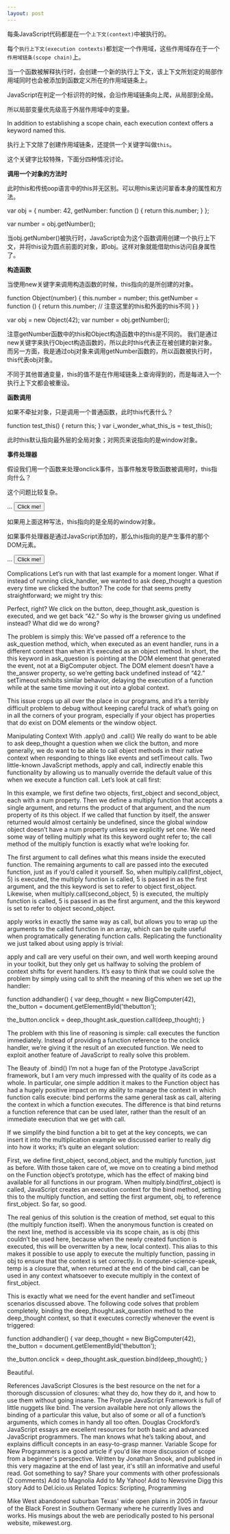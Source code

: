 ```yaml
---
layout: post
---
```


每条JavaScript代码都是在一个`上下文(context)`中被执行的。

每个`执行上下文(execution contexts)`都划定一个作用域，这些作用域存在于一个`作用域链条(scope chain)`上。

当一个函数被解释执行时，会创建一个新的执行上下文，该上下文所划定的局部作用域同时也会被添加到函数定义所在的作用域链条上。
 
JavaScript在判定一个标识符的时候，会沿作用域链条向上爬，从局部到全局。

所以局部变量优先级高于外层作用域中的变量。

In addition to establishing a scope chain, each execution context offers a keyword named this. 

执行上下文除了创建作用域链条，还提供一个关键字叫做`this`。

这个关键字比较特殊，下面分四种情况讨论。

**调用一个对象的方法时**

此时this和传统oop语言中的this并无区别。可以用this来访问翠香本身的属性和方法。

var obj = { 
   number: 42, 
   getNumber: function () { 
     return this.number; 
   } 
 }; 

var number = obj.getNumber(); 

当obj.getNumber()被执行时，JavaScript会为这个函数调用创建一个执行上下文，并将this设为圆点前面的对象，即obj。这样对象就能借助this访问自身属性了。

**构造函数**

当使用new关键字来调用构造函数的时候，this指向的是所创建的对象。

  function Object(number) { 
   this.number = number; 
   this.getNumber = function () { 
    return this.number; // 注意这里的this和外面的this不同
   } 
  } 
  
  var obj = new Object(42); 
  var number = obj.getNumber(); 

注意getNumber函数中的this和Object构造函数中的this是不同的。 我们是通过new关键字来执行Object构造函数的，所以此时this代表正在被创建的新对象。 而另一方面，我是通过obj对象来调用getNumber函数的，所以函数被执行时，this代表obj对象。

不同于其他普通变量，this的值不是在作用域链条上查询得到的，而是每进入一个执行上下文都会被重设。

**函数调用**


如果不牵扯对象，只是调用一个普通函数，此时this代表什么？

  function test_this() { 
   return this; 
  } 
  var i_wonder_what_this_is = test_this(); 

此时this默认指向最外层的全局对象；对网页来说指向的是window对象。

**事件处理器**

假设我们用一个函数来处理onclick事件，当事件触发导致函数被调用时，this指向什么？

这个问题比较复杂。

 <script type="text/javascript"> 
  function click_handler() { 
   alert(this); // alerts the window object 
  } 
 </script> 
 ... 
 <button id='thebutton' onclick='click_handler()'>Click me!</button>

如果用上面这种写法，this指向的是全局的window对象。

如果事件处理器是通过JavaScript添加的，那么this指向的是产生事件的那个DOM元素。

 <script type="text/javascript"> 
  function click_handler() { 
   alert(this); // alerts the button DOM node 
  } 
  
  function addhandler() { 
   document.getElementById('thebutton').onclick = click_handler; 
  } 
  
  window.onload = addhandler; 
 </script> 
 ... 
 <button id='thebutton'>Click me!</button>

Complications
Let’s run with that last example for a moment longer. What if instead of running click_handler, we wanted to ask deep_thought a question every time we clicked the button? The code for that seems pretty straightforward; we might try this:

<script type="text/javascript"> 
 function BigComputer(answer) { 
  this.the_answer = answer; 
  this.ask_question = function () { 
   alert(this.the_answer); 
  } 
 } 
  
 function addhandler() { 
  var deep_thought = new BigComputer(42), 
   the_button = document.getElementById('thebutton'); 
  
  the_button.onclick = deep_thought.ask_question; 
 } 
  
 window.onload = addhandler; 
</script>

Perfect, right? We click on the button, deep_thought.ask_question is executed, and we get back “42.” So why is the browser giving us undefined instead? What did we do wrong?

The problem is simply this: We’ve passed off a reference to the ask_question method, which, when executed as an event handler, runs in a different context than when it’s executed as an object method. In short, the this keyword in ask_question is pointing at the DOM element that generated the event, not at a BigComputer object. The DOM element doesn’t have a the_answer property, so we’re getting back undefined instead of “42.” setTimeout exhibits similar behavior, delaying the execution of a function while at the same time moving it out into a global context.

This issue crops up all over the place in our programs, and it’s a terribly difficult problem to debug without keeping careful track of what’s going on in all the corners of your program, especially if your object has properties that do exist on DOM elements or the window object.

Manipulating Context With .apply() and .call()
We really do want to be able to ask deep_thought a question when we click the button, and more generally, we do want to be able to call object methods in their native context when responding to things like events and setTimeout calls. Two little-known JavaScript methods, apply and call, indirectly enable this functionality by allowing us to manually override the default value of this when we execute a function call. Let’s look at call first:

<script type="text/javascript"> 
 var first_object = { 
  num: 42 
 }; 
 var second_object = { 
  num: 24 
 }; 
  
 function multiply(mult) { 
  return this.num * mult; 
 } 
  
 multiply.call(first_object, 5); // returns 42 * 5 
 multiply.call(second_object, 5); // returns 24 * 5 
</script>

In this example, we first define two objects, first_object and second_object, each with a num property. Then we define a multiply function that accepts a single argument, and returns the product of that argument, and the num property of its this object. If we called that function by itself, the answer returned would almost certainly be undefined, since the global window object doesn’t have a num property unless we explicitly set one. We need some way of telling multiply what its this keyword ought refer to; the call method of the multiply function is exactly what we’re looking for.

The first argument to call defines what this means inside the executed function. The remaining arguments to call are passed into the executed function, just as if you’d called it yourself. So, when multiply.call(first_object, 5) is executed, the multiply function is called, 5 is passed in as the first argument, and the this keyword is set to refer to object first_object. Likewise, when multiply.call(second_object, 5) is executed, the multiply function is called, 5 is passed in as the first argument, and the this keyword is set to refer to object second_object.

apply works in exactly the same way as call, but allows you to wrap up the arguments to the called function in an array, which can be quite useful when programatically generating function calls. Replicating the functionality we just talked about using apply is trivial:

<script type="text/javascript"> 
 ... 
  
 multiply.apply(first_object, [5]); // returns 42 * 5 
 multiply.apply(second_object, [5]); // returns 24 * 5 
</script>

apply and call are very useful on their own, and well worth keeping around in your toolkit, but they only get us halfway to solving the problem of context shifts for event handlers. It’s easy to think that we could solve the problem by simply using call to shift the meaning of this when we set up the handler:

function addhandler() { 
 var deep_thought = new BigComputer(42), 
  the_button = document.getElementById('thebutton'); 
  
 the_button.onclick = deep_thought.ask_question.call(deep_thought); 
}

The problem with this line of reasoning is simple: call executes the function immediately. Instead of providing a function reference to the onclick handler, we’re giving it the result of an executed function. We need to exploit another feature of JavaScript to really solve this problem.

The Beauty of .bind()
I’m not a huge fan of the Prototype JavaScript framework, but I am very much impressed with the quality of its code as a whole. In particular, one simple addition it makes to the Function object has had a hugely positive impact on my ability to manage the context in which function calls execute: bind performs the same general task as call, altering the context in which a function executes. The difference is that bind returns a function reference that can be used later, rather than the result of an immediate execution that we get with call.

If we simplify the bind function a bit to get at the key concepts, we can insert it into the multiplication example we discussed earlier to really dig into how it works; it’s quite an elegant solution:

<script type="text/javascript"> 
 var first_object = { 
  num: 42 
 }; 
 var second_object = { 
  num: 24 
 }; 
  
 function multiply(mult) { 
  return this.num * mult; 
 } 
  
 Function.prototype.bind = function(obj) { 
  var method = this, 
   temp = function() { 
    return method.apply(obj, arguments); 
   }; 
  
  return temp; 
 } 
  
 var first_multiply = multiply.bind(first_object); 
 first_multiply(5); // returns 42 * 5 
  
 var second_multiply = multiply.bind(second_object); 
 second_multiply(5); // returns 24 * 5 
</script>

First, we define first_object, second_object, and the multiply function, just as before. With those taken care of, we move on to creating a bind method on the Function object’s prototype, which has the effect of making bind available for all functions in our program. When multiply.bind(first_object) is called, JavaScript creates an execution context for the bind method, setting this to the multiply function, and setting the first argument, obj, to reference first_object. So far, so good.

The real genius of this solution is the creation of method, set equal to this (the multiply function itself). When the anonymous function is created on the next line, method is accessible via its scope chain, as is obj (this couldn’t be used here, because when the newly created function is executed, this will be overwritten by a new, local context). This alias to this makes it possible to use apply to execute the multiply function, passing in obj to ensure that the context is set correctly. In computer-science-speak, temp is a closure that, when returned at the end of the bind call, can be used in any context whatsoever to execute multiply in the context of first_object.

This is exactly what we need for the event handler and setTimeout scenarios discussed above. The following code solves that problem completely, binding the deep_thought.ask_question method to the deep_thought context, so that it executes correctly whenever the event is triggered:

function addhandler() { 
 var deep_thought = new BigComputer(42), 
  the_button = document.getElementById('thebutton'); 
  
 the_button.onclick = deep_thought.ask_question.bind(deep_thought); 
}

Beautiful.

References
JavaScript Closures is the best resource on the net for a thorough discussion of closures: what they do, how they do it, and how to use them without going insane.
The Protype JavaScript Framework is full of little nuggets like bind. The version available here not only allows the binding of a particular this value, but also of some or all of a function’s arguments, which comes in handy all too often.
Douglas Crockford’s JavaScript essays are excellent resources for both basic and advanced JavaScript programmers. The man knows what he’s talking about, and explains difficult concepts in an easy-to-grasp manner.
Variable Scope for New Programmers is a good article if you'd like more discussion of scope from a beginner's perspective. Written by Jonathan Snook, and published in this very magazine at the end of last year, it's still an informative and useful read.
Got something to say?
Share your comments  with other professionals (2 comments)
Add to Magnolia
Add to My Yahoo!
Add to Newsvine
Digg this story
Add to Del.icio.us
Related Topics: Scripting, Programming

 

Mike West abandoned suburban Texas' wide open plains in 2005 in favour of the Black Forest in Southern Germany where he currently lives and works. His musings about the web are periodically posted to his personal website, mikewest.org.

